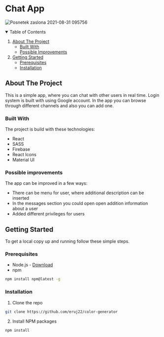 # Chat App

![Posnetek zaslona 2021-08-31 095756](https://user-images.githubusercontent.com/80893722/131466735-2d055a5e-4f0f-4644-aa3b-b1c90f78308a.png)

<!-- TABLE OF CONTENTS -->
<details open="open">
  <summary>Table of Contents</summary>
  <ol>
    <li>
      <a href="#about-the-project">About The Project</a>
      <ul>
        <li><a href="#built-with">Built With</a></li>
        <li><a href="#possible-improvements">Possible Improvements</a></li>
      </ul>
    </li>
    <li>
      <a href="#getting-started">Getting Started</a>
      <ul>
        <li><a href="#prerequisites">Prerequisites</a></li>
        <li><a href="#installation">Installation</a></li>
      </ul>
    </li>
  </ol>
</details>

<!-- ABOUT THE PROJECT -->

## About The Project

This is a simple app, where you can chat with other users in real time. Login system is built with using Google account. In the app you can browse through different channels and also you can add one.

### Built With

The project is build with these technologies:

- React
- SASS
- Firebase
- React Icons
- Material UI

### Possible improvements

The app can be improved in a few ways:

- There can be menu for user, where additional description can be inserted
- In the messages section you could open open addition information about a user
- Added different privileges for users

<!-- GETTING STARTED -->

## Getting Started

To get a local copy up and running follow these simple steps.

### Prerequisites

- Node.js - [Download](https://nodejs.org)
- npm

```sh
npm install npm@latest -g
```

### Installation

1. Clone the repo

```sh
git clone https://github.com/eruj22/color-generator
```

2. Install NPM packages

```sh
npm install
```
